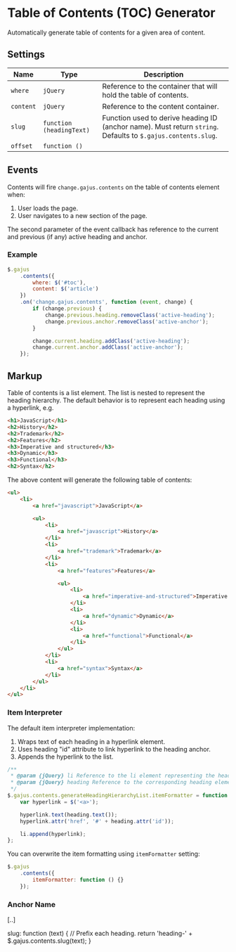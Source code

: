 # Table of Contents (TOC) Generator

Automatically generate table of contents for a given area of content.

## Settings

| Name | Type | Description |
| --- | --- | --- |
| `where` | `jQuery` | Reference to the container that will hold the table of contents. |
| `content` | `jQuery` | Reference to the content container. |
| `slug` | `function (headingText)` | Function used to derive heading ID (anchor name). Must return `string`. Defaults to `$.gajus.contents.slug`. |
| `offset` | `function ()` |  |

## Events

Contents will fire `change.gajus.contents` on the table of contents element when:

1. User loads the page.
2. User navigates to a new section of the page.

The second parameter of the event callback has reference to the current and previous (if any) active heading and anchor.

### Example

```js
$.gajus
    .contents({
        where: $('#toc'),
        content: $('article')
    })
    .on('change.gajus.contents', function (event, change) {
        if (change.previous) {
            change.previous.heading.removeClass('active-heading');
            change.previous.anchor.removeClass('active-anchor');
        }

        change.current.heading.addClass('active-heading');
        change.current.anchor.addClass('active-anchor');
    });
```

## Markup

Table of contents is a list element. The list is nested to represent the heading hierarchy. The default behavior is to represent each heading using a hyperlink, e.g.

```html
<h1>JavaScript</h1>
<h2>History</h2>
<h2>Trademark</h2>
<h2>Features</h2>
<h3>Imperative and structured</h3>
<h3>Dynamic</h3>
<h3>Functional</h3>
<h2>Syntax</h2>
```

The above content will generate the following table of contents:

```html
<ul>
    <li>
        <a href="javascript">JavaScript</a>

        <ul>
            <li>
                <a href="javascript">History</a>
            </li>
            <li>
                <a href="trademark">Trademark</a>
            </li>
            <li>
                <a href="features">Features</a>

                <ul>
                    <li>
                        <a href="imperative-and-structured">Imperative and structured</a>
                    </li>
                    <li>
                        <a href="dynamic">Dynamic</a>
                    </li>
                    <li>
                        <a href="functional">Functional</a>
                    </li>
                </ul>
            </li>
            <li>
                <a href="syntax">Syntax</a>
            </li>
        </ul>
    </li>
</ul>
```

### Item Interpreter

The default item interpreter implementation:

1. Wraps text of each heading in a hyperlink element.
2. Uses heading "id" attribute to link hyperlink to the heading anchor.
3. Appends the hyperlink to the list.

```js
/**
 * @param {jQuery} li Reference to the li element representing the heading.
 * @param {jQuery} heading Reference to the corresponding heading element.
 */
$.gajus.contents.generateHeadingHierarchyList.itemFormatter = function (li, heading) {
    var hyperlink = $('<a>');

    hyperlink.text(heading.text());
    hyperlink.attr('href', '#' + heading.attr('id'));

    li.append(hyperlink);
};
```

You can overwrite the item formatting using `itemFormatter` setting:

```js
$.gajus
    .contents({
        itemFormatter: function () {}
    });
```

### Anchor Name

[..]

slug: function (text) {
            // Prefix each heading.
            return 'heading-' + $.gajus.contents.slug(text);
        }